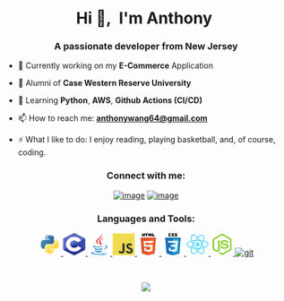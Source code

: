 <h1 align="center">Hi 👋,&nbsp I'm Anthony <img height="40" src=""></h1>
<h3 align="center">A passionate developer from New Jersey</h3>

- 🔭 Currently working on my **E-Commerce** Application

- 📘 Alumni of **Case Western Reserve University**

- 🌱 Learning **Python**, **AWS**, **Github Actions (CI/CD)**

- 📫 How to reach me: **anthonywang64@gmail.com**

- ⚡ What I like to do: I enjoy reading, playing basketball, and, of course, coding.


<h3 align="center">Connect with me:</h3>
<div align="center">

[![image](https://img.shields.io/badge/LinkedIn-0077B5?style=for-the-badge&logo=linkedin&logoColor=white)](https://www.linkedin.com/in/anthony-wang-b9a945247/)
[![image](https://img.shields.io/badge/Gmail-D14836?style=for-the-badge&logo=gmail&logoColor=white)](mailto:anthonywang64@gmail.com)
  
</div>

<h3 align="center">Languages and Tools:</h3>

<p align="center"> 
  <a href="https://www.python.org" target="_blank"> 
    <img src="https://raw.githubusercontent.com/devicons/devicon/master/icons/python/python-original.svg" alt="Python" width="40" height="40"/> 
  </a> 
    <a href="https://en.wikipedia.org/wiki/C_(programming_language)" target="_blank"> 
    <img src="./images/c.svg" alt="C" width="40" height="40"/> 
  </a>  
    </a> 
    <a href="https://en.wikipedia.org/wiki/Java_(programming_language)" target="_blank"> 
    <img src="./images/java.svg" alt="Java" width="40" height="40"/> 
  </a>  
    <a href="https://developer.mozilla.org/en-US/docs/Web/JavaScript" target="_blank"> 
    <img src="https://raw.githubusercontent.com/devicons/devicon/master/icons/javascript/javascript-original.svg" alt="javascript" width="40" height="40"/> 
  </a> 
  <a href="https://www.w3.org/html/" target="_blank"> 
    <img src="https://raw.githubusercontent.com/devicons/devicon/master/icons/html5/html5-original-wordmark.svg" alt="html5" width="40" height="40"/> 
  </a>
  <a href="https://www.w3schools.com/css/" target="_blank"> 
    <img src="https://raw.githubusercontent.com/devicons/devicon/master/icons/css3/css3-original-wordmark.svg" alt="css3" width="40" height="40"/> 
  </a> 
  <a href="https://react.dev/" target="_blank"> 
    <img src="./images/react.svg" alt="ReactJS" width="40" height="40"/> 
  </a> 
  <a href="https://nodejs.org/en/" target="_blank"> 
    <img src="./images/Node.js_logo.svg" alt="ReactJS" width="40" height="40"/> 
  </a> 
  <a href="https://git-scm.com/" target="_blank"> 
    <img src="https://www.vectorlogo.zone/logos/git-scm/git-scm-icon.svg" alt="git" width="40" height="40"/> 
  </a>
</p>

<p>&nbsp</p>

<p align= "center">
  <img height= "150" src="https://github-readme-stats.vercel.app/api/top-langs/?username=Anthonyxw87&theme=react&layout=compact" />
</p>